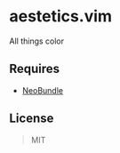 
aestetics.vim
=============

All things color

## Requires

* [NeoBundle](/Shougho/neobundle.vim)

## License

> MIT


